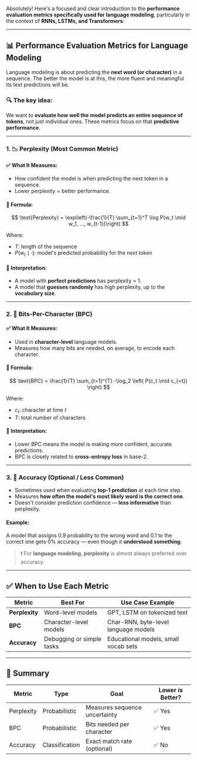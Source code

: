 Absolutely! Here's a focused and clear introduction to the **performance evaluation metrics specifically used for language modeling**, particularly in the context of **RNNs, LSTMs, and Transformers**:

---

## 📊 **Performance Evaluation Metrics for Language Modeling**

Language modeling is about predicting the **next word (or character)** in a sequence. The better the model is at this, the more fluent and meaningful its text predictions will be.

### 🔍 The key idea:

We want to **evaluate how well the model predicts an entire sequence of tokens**, not just individual ones. These metrics focus on that **predictive performance**.

---

### 1. 📉 **Perplexity** (Most Common Metric)

#### ✅ What It Measures:

* How confident the model is when predicting the next token in a sequence.
* Lower perplexity = better performance.

#### 📐 Formula:

$$
\text{Perplexity} = \exp\left(-\frac{1}{T} \sum_{t=1}^T \log P(w_t \mid w_1, ..., w_{t-1})\right)
$$

Where:

* $T$: length of the sequence
* $P(w_t \mid \cdot)$: model's predicted probability for the next token

#### 🧠 Interpretation:

* A model with **perfect predictions** has perplexity = 1.
* A model that **guesses randomly** has high perplexity, up to the **vocabulary size**.

---

### 2. 🧮 **Bits-Per-Character (BPC)**

#### ✅ What It Measures:

* Used in **character-level** language models.
* Measures how many bits are needed, on average, to encode each character.

#### 📐 Formula:

$$
\text{BPC} = \frac{1}{T} \sum_{t=1}^{T} -\log_2 \left( P(c_t \mid c_{<t}) \right)
$$

Where:

* $c_t$: character at time $t$
* $T$: total number of characters

#### 🧠 Interpretation:

* Lower BPC means the model is making more confident, accurate predictions.
* BPC is closely related to **cross-entropy loss** in base-2.

---

### 3. 🧪 **Accuracy (Optional / Less Common)**

* Sometimes used when evaluating **top-1 prediction** at each time step.
* Measures **how often the model's most likely word is the correct one**.
* Doesn't consider prediction confidence — **less informative** than perplexity.

#### Example:

A model that assigns 0.9 probability to the wrong word and 0.1 to the correct one gets 0% accuracy — even though it **understood something**.

> ❗ For **language modeling**, **perplexity** is almost always preferred over accuracy.

---

## ✅ **When to Use Each Metric**

| Metric         | Best For                  | Use Case Example                     |
| -------------- | ------------------------- | ------------------------------------ |
| **Perplexity** | Word-level models         | GPT, LSTM on tokenized text          |
| **BPC**        | Character-level models    | Char-RNN, byte-level language models |
| **Accuracy**   | Debugging or simple tasks | Educational models, small vocab sets |

---

## 🧾 Summary

| Metric     | Type           | Goal                          | Lower is Better? |
| ---------- | -------------- | ----------------------------- | ---------------- |
| Perplexity | Probabilistic  | Measures sequence uncertainty | ✅ Yes            |
| BPC        | Probabilistic  | Bits needed per character     | ✅ Yes            |
| Accuracy   | Classification | Exact match rate (optional)   | ✅ No             |
